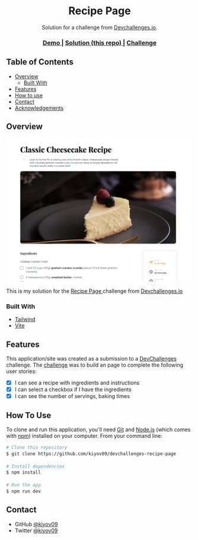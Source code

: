<!-- Please update value in the {}  -->

<h1 align="center">Recipe Page</h1>

<div align="center">
   Solution for a challenge from  <a href="http://devchallenges.io" target="_blank">Devchallenges.io</a>.
</div>

<div align="center">
  <h3>
    <a href="https://{your-demo-link.your-domain}">
      Demo
    </a>
    <span> | </span>
    <a href="https://github.com/kiyov09/devchallenges-recipe-page">
      Solution (this repo)
    </a>
    <span> | </span>
    <a href="https://devchallenges.io/challenges/OEKdUZ6xs0h99C38XVht">
      Challenge
    </a>
  </h3>
</div>

<!-- TABLE OF CONTENTS -->

## Table of Contents

- [Overview](#overview)
  - [Built With](#built-with)
- [Features](#features)
- [How to use](#how-to-use)
- [Contact](#contact)
- [Acknowledgements](#acknowledgements)

<!-- OVERVIEW -->

## Overview

![screenshot](./images/screenshot.png)

This is my solution for the <a href="https://devchallenges.io/challenges/OEKdUZ6xs0h99C38XVht"> Recipe Page </a> challenge from <a href="http://devchallenges.io" target="_blank">Devchallenges.io</a>

### Built With

<!-- This section should list any major frameworks that you built your project using. Here are a few examples.-->

- [Tailwind](https://tailwindcss.com/)
- [Vite](https://vitejs.dev)

## Features

<!-- List the features of your application or follow the template. Don't share the figma file here :) -->

This application/site was created as a submission to a [DevChallenges](https://devchallenges.io/challenges) challenge. The [challenge](https://devchallenges.io/challenges/OEKdUZ6xs0h99C38XVht) was to build an page to complete the following user stories:

- [x] I can see a recipe with ingredients and instructions
- [x] I can select a checkbox if I have the ingredients
- [x] I can see the number of servings, baking times

## How To Use

To clone and run this application, you'll need [Git](https://git-scm.com) and [Node.js](https://nodejs.org/en/download/) (which comes with [npm](http://npmjs.com)) installed on your computer. From your command line:

```bash
# Clone this repository
$ git clone https://github.com/kiyov09/devchallenges-recipe-page

# Install dependencies
$ npm install

# Run the app
$ npm run dev
```

## Contact

- GitHub [@kiyov09](https://github.com/kiyov09)
- Twitter [@kiyov09](https://twitter.com/kiyov09)
